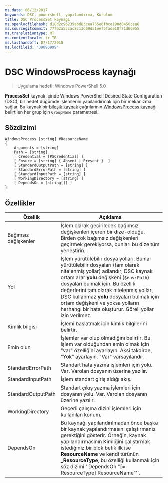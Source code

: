 ```yaml
---
ms.date: 06/12/2017
keywords: DSC, powershell, yapılandırma, Kurulum
title: DSC ProcessSet kaynağı
ms.openlocfilehash: d18d2c96239abd83cea735e0fbce198d0456cea6
ms.sourcegitcommit: 77f62a55cac8c13d69d51eef5fade18f71d66955
ms.translationtype: MT
ms.contentlocale: tr-TR
ms.lasthandoff: 07/17/2018
ms.locfileid: "39093999"
---
```

# <a name="dsc-windowsprocess-resource"></a>DSC WindowsProcess kaynağı

> Uygulama hedefi: Windows PowerShell 5.0

**ProcessSet** kaynak içinde Windows PowerShell Desired State Configuration (DSC), bir hedef düğümde işlemlerini yapılandırmak için bir mekanizma sağlar. Bu kaynak bir [bileşik kaynak](authoringResourceComposite.md) çağrılarının [WindowsProcess kaynağı](windowsProcessResource.md) belirtilen her grup için `GroupName` parametresi.

## <a name="syntax"></a>Sözdizimi

```
WindowsProcess [string] #ResourceName
{
    Arguments = [string]
    Path = [string]
    [ Credential = [PSCredential] ]
    [ Ensure = [string] { Absent | Present }  ]
    [ StandardOutputPath = [string] ]
    [ StandardErrorPath = [string] ]
    [ StandardInputPath = [string] ]
    [ WorkingDirectory = [string] ]
    [ DependsOn = [string[]] ]
}
```

## <a name="properties"></a>Özellikler

|  Özellik  |  Açıklama   |
|---|---|
| Bağımsız değişkenler| İşlem olarak geçirilecek bağımsız değişkenleri içeren bir dize-olduğu. Birden çok bağımsız değişkenleri geçirmek gerekiyorsa, bunları bu dize tüm yerleştirin.|
| Yol| İşlem yürütülebilir dosya yolları. Bunlar yürütülebilir dosyaları (tam olarak nitelenmiş yollar) adlarıdır, DSC kaynak ortam arar **yolu** değişkeni (`$env:Path`) dosyaları bulmak için. Bu özellik değerlerini tam olarak nitelenmiş yollar, DSC kullanmaz **yolu** dosyaları bulmak için ortam değişkeni ve yoksa yolların herhangi bir hata oluşturur. Göreli yollar izin verilmez.|
| Kimlik bilgisi| İşlemi başlatmak için kimlik bilgilerini belirtir.|
| Emin olun| İşlemler var olup olmadığını belirtir. Bu işlem var olduğundan emin olmak için "var" özelliğini ayarlayın. Aksi takdirde, "Yok" ayarlayın. "Var" varsayılandır.|
| StandardErrorPath| Standart hata yazma işlemleri için yolu. Var. Varolan dosyanın üzerine yazılır.|
| StandardInputPath| İşlem standart giriş aldığı akış.|
| StandardOutputPath| Standart çıkış yazma işlemleri için dosyanın yolu. Var. Varolan dosyanın üzerine yazılır.|
| WorkingDirectory| Geçerli çalışma dizini işlemleri için kullanılan konum.|
| DependsOn | Bu kaynağı yapılandırılmadan önce başka bir kaynak yapılandırmasını çalıştırmanız gerektiğini gösterir. Örneğin, kaynak yapılandırmasının Kimliğini çalıştırmak istediğiniz bir blok betik ilk ise **ResourceName** ve kendi türünün **_ResourceType**, bu özelliği kullanmak için söz dizimi ' DependsOn "[= ResourceType] ResourceName"''.|